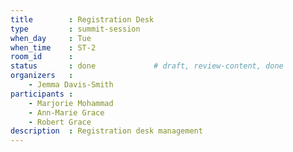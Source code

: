 ```yaml
---
title        : Registration Desk
type         : summit-session
when_day     : Tue
when_time    : ST-2
room_id      : 
status       : done             # draft, review-content, done
organizers   :
    - Jemma Davis-Smith
participants :
    - Marjorie Mohammad
    - Ann-Marie Grace
    - Robert Grace
description  : Registration desk management
---
```



